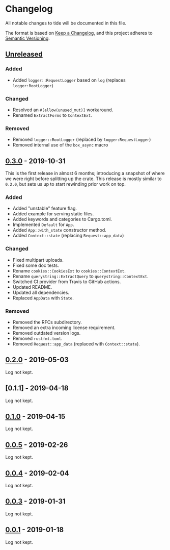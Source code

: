 # Changelog

All notable changes to tide will be documented in this file.

The format is based on [Keep a Changelog](https://keepachangelog.com/en/1.0.0/),
and this project adheres to [Semantic Versioning](https://book.async.rs/overview/stability-guarantees.html).

## [Unreleased]

### Added

- Added `logger::RequestLogger` based on `log` (replaces `logger:RootLogger`)

### Changed

- Resolved an `#[allow(unused_mut)]` workaround.
- Renamed `ExtractForms` to `ContextExt`.

### Removed

- Removed `logger::RootLogger` (replaced by `logger:RequestLogger`)
- Removed internal use of the `box_async` macro

## [0.3.0] - 2019-10-31

This is the first release in almost 6 months; introducing a snapshot of where we
were right before splitting up the crate. This release is mostly similar to
`0.2.0`, but sets us up to start rewinding prior work on top.

### Added

- Added "unstable" feature flag.
- Added example for serving static files.
- Added keywords and categories to Cargo.toml.
- Implemented `Default` for `App`.
- Added `App::with_state` constructor method.
- Added `Context::state` (replacing `Request::app_data`)

### Changed

- Fixed multipart uploads.
- Fixed some doc tests.
- Rename `cookies::CookiesExt` to `cookies::ContextExt`.
- Rename `querystring::ExtractQuery` to `querystring::ContextExt`.
- Switched CI provider from Travis to GitHub actions.
- Updated README.
- Updated all dependencies.
- Replaced `AppData` with `State`.

### Removed

- Removed the RFCs subdirectory.
- Removed an extra incoming license requirement.
- Removed outdated version logs.
- Removed `rustfmt.toml`.
- Removed `Request::app_data` (replaced with `Context::state`).

## [0.2.0] - 2019-05-03

Log not kept.

## [0.1.1] - 2019-04-18

Log not kept.

## [0.1.0] - 2019-04-15

Log not kept.

## [0.0.5] - 2019-02-26

Log not kept.

## [0.0.4] - 2019-02-04

Log not kept.

## [0.0.3] - 2019-01-31

Log not kept.

## [0.0.1] - 2019-01-18

Log not kept.

[Unreleased]: https://github.com/http-rs/tide/compare/v0.3.0...HEAD
[0.3.0]: https://github.com/http-rs/tide/compare/v0.2.0...v0.3.0
[0.2.0]: https://github.com/http-rs/tide/compare/v0.1.0...v0.2.0
[0.1.0]: https://github.com/http-rs/tide/compare/v0.0.5...v0.1.0
[0.0.5]: https://github.com/http-rs/tide/compare/v0.0.4...v0.0.5
[0.0.4]: https://github.com/http-rs/tide/compare/v0.0.3...v0.0.4
[0.0.3]: https://github.com/http-rs/tide/compare/v0.0.1...v0.0.3
[0.0.1]: https://github.com/http-rs/tide/compare/v0.0.1
